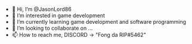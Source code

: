 - 👋 Hi, I’m @JasonLord86
- 👀 I’m interested in game development
- 🌱 I’m currently learning game development and software programming
- 💞️ I’m looking to collaborate on ...
- 📫 How to reach me, DISCORD -> "Fong da RIP#5462"

<!---
JasonLord86/JasonLord86 is a ✨ special ✨ repository because its `README.md` (this file) appears on your GitHub profile.
You can click the Preview link to take a look at your changes.
--->
